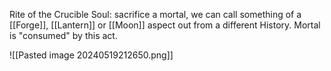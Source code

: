 Rite of the Crucible Soul: sacrifice a mortal, we can call something of a [[Forge]], [[Lantern]] or [[Moon]] aspect out from a different History. Mortal is "consumed" by this act.

![[Pasted image 20240519212650.png]]
